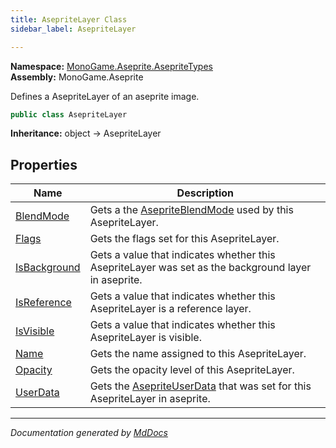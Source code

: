 ```yaml
---
title: AsepriteLayer Class
sidebar_label: AsepriteLayer

---
```


**Namespace:** [MonoGame.Aseprite.AsepriteTypes](../)  
**Assembly:** MonoGame.Aseprite

Defines a  AsepriteLayer of an aseprite image.

```csharp
public class AsepriteLayer
```

**Inheritance:** object → AsepriteLayer

## Properties

| Name                                       | Description                                                                                                 |
| ------------------------------------------ | ----------------------------------------------------------------------------------------------------------- |
| [BlendMode](Properties/BlendMode.md)       | Gets a the [AsepriteBlendMode](../AsepriteBlendMode/) used by this  AsepriteLayer.                  |
| [Flags](Properties/Flags.md)               | Gets the flags set for this  AsepriteLayer.                                                                 |
| [IsBackground](Properties/IsBackground.md) | Gets a value that indicates whether this  AsepriteLayer was set as the background   layer in aseprite.      |
| [IsReference](Properties/IsReference.md)   | Gets a value that indicates whether this  AsepriteLayer is a reference layer.                               |
| [IsVisible](Properties/IsVisible.md)       | Gets a value that indicates whether this  AsepriteLayer is visible.                                         |
| [Name](Properties/Name.md)                 | Gets the name assigned to this  AsepriteLayer.                                                              |
| [Opacity](Properties/Opacity.md)           | Gets the opacity level of this  AsepriteLayer.                                                              |
| [UserData](Properties/UserData.md)         | Gets the [AsepriteUserData](../AsepriteUserData/) that was set for this  AsepriteLayer in aseprite. |

___

*Documentation generated by [MdDocs](https://github.com/ap0llo/mddocs)*
